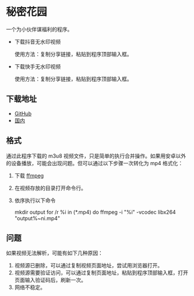 # 秘密花园

一个为小伙伴谋福利的程序。

- 下载抖音无水印视频

    使用方法：复制分享链接，粘贴到程序顶部输入框。

- 下载快手无水印视频

    使用方法：复制分享链接，粘贴到程序顶部输入框。

## 下载地址

- [GitHub](https://github.com/grandiloquent/91porn-client/releases)
- [国内](https://lucidu.cn/api/obs/HuaYuan.apk)

## 格式

通过此程序下载的 m3u8 视频文件，只是简单的执行合并操作。如果用安卓以外的设备播放，可能会出现问题。但可以通过以下步骤一次转化为 mp4 格式化：
1. 下载  [ffmpeg](https://github.com/BtbN/FFmpeg-Builds/releases/tag/latest)
2. 在视频存放的目录打开命令行。
3. 依序执行以下命令

    mkdir output
    for /r %i in (*.mp4) do ffmpeg -i "%i" -vcodec libx264 "output\%~ni.mp4"

## 问题

如果视频无法解析，可能有如下几种原因：

1. 视频源已删除，可以通过复制视频页面地址，尝试用浏览器打开。
2. 视频源需要验证访问，可以通过复制页面地址，粘贴到程序顶部输入框，打开页面输入验证码后，刷新一次。
3. 网络不稳定。
